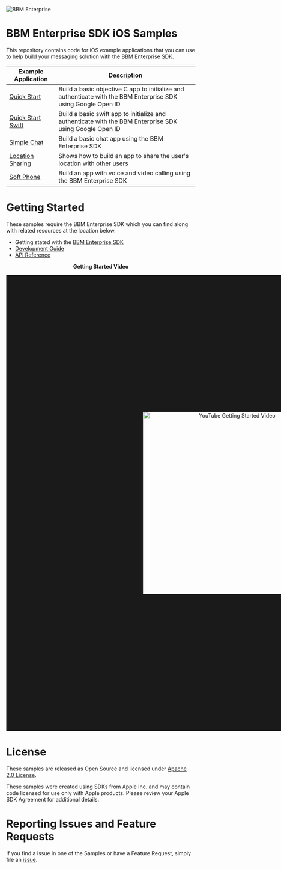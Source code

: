 ![BBM Enterprise](http://help.blackberry.com/resources/images/products/enterprise-bbm-sdk.png)

# BBM Enterprise SDK iOS Samples

This repository contains code for iOS example applications that you can use to help build your messaging solution with the BBM Enterprise SDK.

| Example Application                      | Description                              |
| ---------------------------------------- | ---------------------------------------- |
| [Quick Start](https://developer.blackberry.com/files/bbm-enterprise/documents/guide/html/examples/ios/QuickStart/README.html)      | Build a basic objective C app to initialize and authenticate with the BBM Enterprise SDK using Google Open ID |
| [Quick Start Swift](https://developer.blackberry.com/files/bbm-enterprise/documents/guide/html/examples/ios/QuickStartSwift/README.html)     | Build a basic swift app to initialize and authenticate with the BBM Enterprise SDK using Google Open ID |
| [Simple Chat](https://developer.blackberry.com/files/bbm-enterprise/documents/guide/html/examples/ios/SimpleChat/README.html) | Build a basic chat app using the BBM Enterprise SDK |
| [Location Sharing](https://developer.blackberry.com/files/bbm-enterprise/documents/guide/html/examples/ios/LocationSharing/README.html) | Shows how to build an app to share the user's location with other users |
| [Soft Phone](https://developer.blackberry.com/files/bbm-enterprise/documents/guide/html/examples/ios/SoftPhone/README.html) | 	Build an app with voice and video calling using the BBM Enterprise SDK|

# Getting Started

These samples require the BBM Enterprise SDK which you can find along with related resources at the location below.
    
* Getting stated with the [BBM Enterprise SDK](https://developers.blackberry.com/us/en/products/blackberry-bbm-enterprise-sdk.html)
* [Development Guide](https://developer.blackberry.com/files/bbm-enterprise/documents/guide/html/index.html)
* [API Reference](https://developer.blackberry.com/files/bbm-enterprise/documents/guide/reference/ios/index.html)

<p align="center">
 <b>Getting Started Video</b>
</p>
<p align="center">
    <a href="http://www.youtube.com/watch?feature=player_embedded&v=9A5fbfFTEo0"
      target="_blank"><img src="http://img.youtube.com/vi/9A5fbfFTEo0/0.jpg" 
      alt="YouTube Getting Started Video" width="486" height="" border="364"/></a>
</p>

# License

These samples are released as Open Source and licensed under [Apache 2.0 License](http://www.apache.org/licenses/LICENSE-2.0.html).  

These samples were created using SDKs from Apple Inc. and may contain code licensed for use only with Apple products. 
Please review your Apple SDK Agreement for additional details. 

# Reporting Issues and Feature Requests

If you find a issue in one of the Samples or have a Feature Request, simply file an [issue](https://github.com/blackberry/bbme-sdk-ios-samples/issues).

